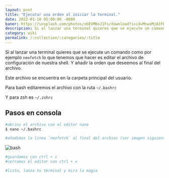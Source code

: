 ```yaml
---
layout: post
title: "Ejecutar una orden al iniciar la terminal."
date: 2022-01-10 05:00:00 -0600
baner: https://unsplash.com/photos/xbEVM6oJ1Fs/download?ixid=MnwxMjA3fDB8MXxzZWFyY2h8Mnx8YmFzaHx8MHx8fHwxNjQzMTI5ODE3&force=true&w=640
descripcion: Si al lanzar una terminal quieres que se ejecute un comando como por ejemplo `neofetch` lo que...
category: wiki
permalink: /:collection/:categories/:title
---
```


Si al lanzar una terminal quieres que se ejecute un comando como por ejemplo `neofetch` lo que tenemos que hacer es editar el archivo de configuración de nuestra shell. Y añadir la orden que deseemos al final del archivo.

Este archivo se encuentra en la carpeta principal del usuario.

Para bash editaremos el archivo con la ruta `~/.bashrc`

Y para zsh es `~/.zshrc`

## Pasos en consola

~~~bash
#abrios el archivo con el editor nano
$ nano ~/.bashrc

#añadimos la linea `neofetch` al final del archivo (ver imagen siguiente)
~~~

![bash](../../../../../assets/images/screenshot001.png)

~~~bash
#guardamos con ctrl + s
#cerramos el editor con ctrl + x

#listo, lanza tu terminal y mira la magia
~~~